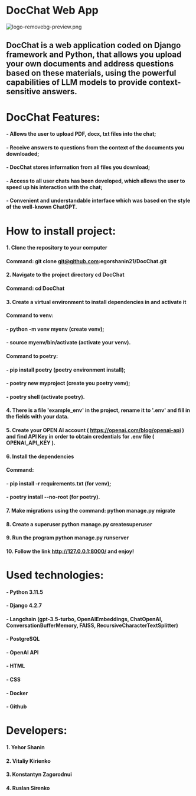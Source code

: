 # **DocChat Web App**
![logo-removebg-preview.png](..%2F..%2FDownloads%2Flogo-removebg-preview.png)

## DocChat is a web application coded on Django framework and Python, that allows you upload your own documents and address questions based on these materials, using the powerful capabilities of LLM models to provide context-sensitive answers.

# **DocChat Features:**
#### - Allows the user to upload PDF, docx, txt files into the chat;
#### - Receive answers to questions from the context of the documents you downloaded;
#### - DocChat stores information from all files you download;
#### - Access to all user chats has been developed, which allows the user to speed up his interaction with the chat;
#### - Convenient and understandable interface which was based on the style of the well-known ChatGPT.

# **How to install project:**
#### 1. Clone the repository to your computer
#### Command: git clone git@github.com:egorshanin21/DocChat.git
#### 2. Navigate to the project directory cd DocChat
#### Command: cd DocChat
#### 3. Create a virtual environment to install dependencies in and activate it
#### Command to venv: 
####                - python -m venv myenv (create venv);
####                - source myenv/bin/activate (activate your venv).
#### Command to poetry:
####                 - pip install poetry (poetry environment install);
####                 - poetry new myproject (create you poetry venv);
####                 - poetry shell (activate poetry).
#### 4. There is a file 'example_env' in the project, rename it to '.env' and fill in the fields with your data.
#### 5. Create your OPEN AI account ( https://openai.com/blog/openai-api ) and find API Key in order to obtain credentials for .env file ( OPENAI_API_KEY ).
#### 6. Install the dependencies
#### Command:
####        - pip install -r requirements.txt (for venv);
####        - poetry install --no-root (for poetry).
#### 7. Make migrations using the command: python manage.py migrate
#### 8. Create a superuser python manage.py createsuperuser
#### 9. Run the program python manage.py runserver
#### 10. Follow the link http://127.0.0.1:8000/ and enjoy!

# Used technologies:
#### - Python 3.11.5
#### - Django 4.2.7
#### - Langchain (gpt-3.5-turbo, OpenAIEmbeddings, ChatOpenAI, ConversationBufferMemory, FAISS, RecursiveCharacterTextSplitter)
#### - PostgreSQL
#### - OpenAI API
#### - HTML
#### - CSS
#### - Docker
#### - Github

# Developers:
#### 1. Yehor Shanin
#### 2. Vitaliy Kirienko
#### 3. Konstantyn Zagorodnui
#### 4. Ruslan Sirenko